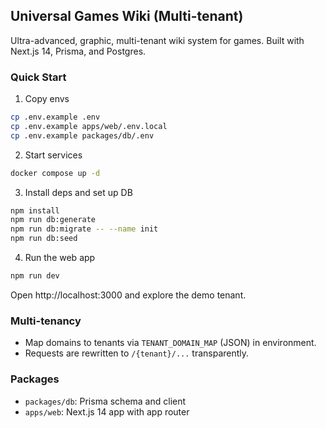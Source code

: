 ## Universal Games Wiki (Multi-tenant)

Ultra-advanced, graphic, multi-tenant wiki system for games. Built with Next.js 14, Prisma, and Postgres.

### Quick Start

1. Copy envs

```bash
cp .env.example .env
cp .env.example apps/web/.env.local
cp .env.example packages/db/.env
```

2. Start services

```bash
docker compose up -d
```

3. Install deps and set up DB

```bash
npm install
npm run db:generate
npm run db:migrate -- --name init
npm run db:seed
```

4. Run the web app

```bash
npm run dev
```

Open http://localhost:3000 and explore the demo tenant.

### Multi-tenancy
- Map domains to tenants via `TENANT_DOMAIN_MAP` (JSON) in environment.
- Requests are rewritten to `/{tenant}/...` transparently.

### Packages
- `packages/db`: Prisma schema and client
- `apps/web`: Next.js 14 app with app router
